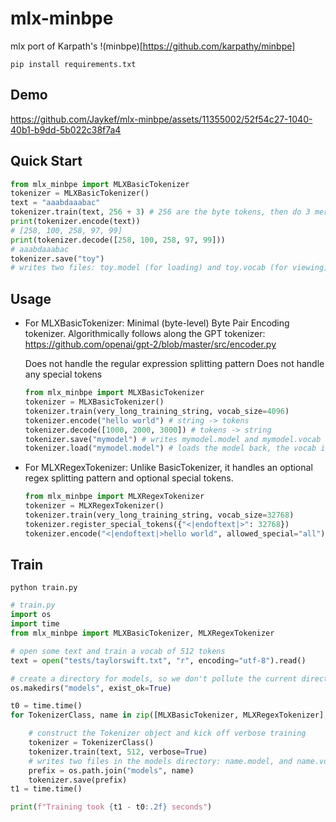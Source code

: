 # mlx-minbpe

mlx port of Karpath's !(minbpe)[https://github.com/karpathy/minbpe]

```
pip install requirements.txt
```

## Demo

https://github.com/Jaykef/mlx-minbpe/assets/11355002/52f54c27-1040-40b1-b9dd-5b022c38f7a4

## Quick Start
```python
from mlx_minbpe import MLXBasicTokenizer
tokenizer = MLXBasicTokenizer()
text = "aaabdaaabac"
tokenizer.train(text, 256 + 3) # 256 are the byte tokens, then do 3 merges
print(tokenizer.encode(text))
# [258, 100, 258, 97, 99]
print(tokenizer.decode([258, 100, 258, 97, 99]))
# aaabdaaabac
tokenizer.save("toy")
# writes two files: toy.model (for loading) and toy.vocab (for viewing)
```
## Usage
  
- For MLXBasicTokenizer: Minimal (byte-level) Byte Pair Encoding tokenizer.
  Algorithmically follows along the GPT tokenizer:
  https://github.com/openai/gpt-2/blob/master/src/encoder.py
  
  Does not handle the regular expression splitting pattern
  Does not handle any special tokens
      
  ```python
  from mlx_minbpe import MLXBasicTokenizer
  tokenizer = MLXBasicTokenizer()
  tokenizer.train(very_long_training_string, vocab_size=4096)
  tokenizer.encode("hello world") # string -> tokens
  tokenizer.decode([1000, 2000, 3000]) # tokens -> string
  tokenizer.save("mymodel") # writes mymodel.model and mymodel.vocab
  tokenizer.load("mymodel.model") # loads the model back, the vocab is just for vis
  ```

- For MLXRegexTokenizer: Unlike BasicTokenizer, it handles an optional regex splitting pattern and optional special tokens.
      
  ```python
  from mlx_minbpe import MLXRegexTokenizer
  tokenizer = MLXRegexTokenizer()
  tokenizer.train(very_long_training_string, vocab_size=32768)
  tokenizer.register_special_tokens({"<|endoftext|>": 32768})
  tokenizer.encode("<|endoftext|>hello world", allowed_special="all")
  ```

## Train
```
python train.py
```

```python
# train.py
import os
import time
from mlx_minbpe import MLXBasicTokenizer, MLXRegexTokenizer

# open some text and train a vocab of 512 tokens
text = open("tests/taylorswift.txt", "r", encoding="utf-8").read()

# create a directory for models, so we don't pollute the current directory
os.makedirs("models", exist_ok=True)

t0 = time.time()
for TokenizerClass, name in zip([MLXBasicTokenizer, MLXRegexTokenizer], ["mxl_basic", "mlx_regex"]):

    # construct the Tokenizer object and kick off verbose training
    tokenizer = TokenizerClass()
    tokenizer.train(text, 512, verbose=True)
    # writes two files in the models directory: name.model, and name.vocab
    prefix = os.path.join("models", name)
    tokenizer.save(prefix)
t1 = time.time()

print(f"Training took {t1 - t0:.2f} seconds")
```
